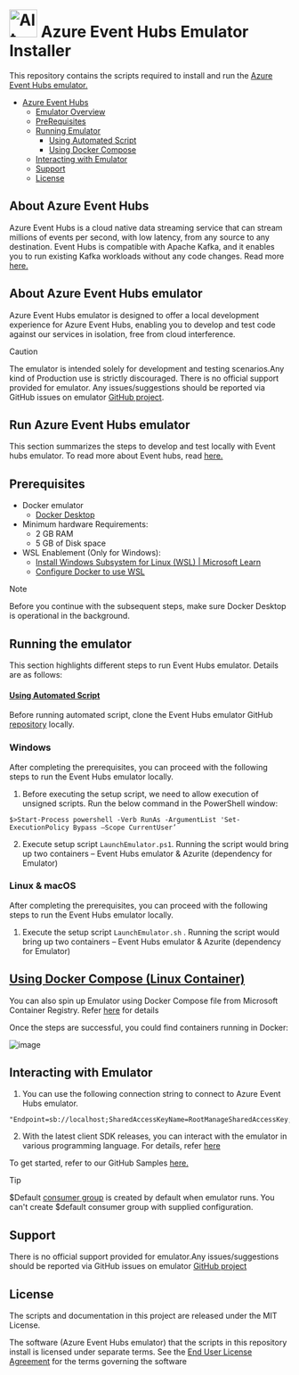 
 # <img src="https://github.com/Azure/azure-event-hubs-emulator/blob/main/azure-eventhubs-emulator.svg" alt="Alt text" width="50">    Azure Event Hubs Emulator Installer

This repository contains the scripts required to install and run the  [Azure Event Hubs emulator.](https://learn.microsoft.com/en-us/azure/event-hubs/overview-emulator) 

- [Azure Event Hubs](#About-Azure-Event-Hubs)
  - [Emulator Overview](#About-Azure-Event-Hubs-Emulator)
  - [PreRequisites](#Prerequisites)
  - [Running Emulator](#Running-the-emulator)
    - [Using Automated Script](#Using-Automated-Script)
    - [Using Docker Compose](#Using-Docker-Compose-(-Linux-Container-))
  - [Interacting with Emulator](#Interacting-with-emulator)
  - [Support](#Support)
  - [License](#License)

## About Azure Event Hubs

Azure Event Hubs is a cloud native data streaming service that can stream millions of events per second, with low latency, from any source to any destination. Event Hubs is compatible with Apache Kafka, and it enables you to run existing Kafka workloads without any code changes. Read more [here.](https://learn.microsoft.com/en-us/azure/event-hubs/event-hubs-about)

## About Azure Event Hubs emulator 

Azure Event Hubs emulator is designed to offer a local development experience for Azure Event Hubs, enabling you to develop and test code against our services in isolation, free from cloud interference.

>[!CAUTION]
>The emulator is intended solely for development and testing scenarios.Any kind of Production use is strictly discouraged. There is no official support provided for emulator.
> Any issues/suggestions should be reported via GitHub issues on emulator [GitHub project](https://github.com/Azure/azure-event-hubs-emulator-installer/issues).
## Run Azure Event Hubs emulator 

This section summarizes the steps to develop and test locally with Event hubs emulator. To read more about Event hubs, read [here.](event-hubs-about.md)

## Prerequisites

- Docker emulator
  - [Docker Desktop](https://docs.docker.com/desktop/install/windows-install/#:~:text=Install%20Docker%20Desktop%20on%20Windows%201%20Download%20the,on%20your%20choice%20of%20backend.%20...%20More%20items) 
- Minimum hardware Requirements:
  - 2 GB RAM
  - 5 GB of Disk space
- WSL Enablement (Only for Windows):
  - [Install Windows Subsystem for Linux (WSL) | Microsoft Learn](https://learn.microsoft.com/en-us/windows/wsl/install)
  -  [Configure Docker to use WSL](https://docs.docker.com/desktop/wsl/#:~:text=Turn%20on%20Docker%20Desktop%20WSL%202%201%20Download,engine%20..%20...%206%20Select%20Apply%20%26%20Restart.)

>[!NOTE]
>Before you continue with the subsequent steps, make sure Docker Desktop is operational in the background.

## Running the emulator 

This section highlights different steps to run Event Hubs emulator. Details are as follows:

#### [Using Automated Script](#tab/automated-script)

 Before running automated script, clone the Event Hubs emulator GitHub [repository](https://github.com/Azure/azure-event-hubs-emulator) locally.
 
### Windows
After completing the prerequisites, you can proceed with the following steps to run the Event Hubs emulator locally. 
1. Before executing the setup script, we need to allow execution of unsigned scripts. Run the below command in the PowerShell window:

`$>Start-Process powershell -Verb RunAs -ArgumentList 'Set-ExecutionPolicy Bypass –Scope CurrentUser’`

2. Execute setup script `LaunchEmulator.ps1`. Running the script would bring up two containers – Event Hubs emulator & Azurite (dependency for Emulator)

### Linux & macOS
After completing the prerequisites, you can proceed with the following steps to run the Event Hubs emulator locally. 

1. Execute the setup script `LaunchEmulator.sh` . Running the script would  bring up two containers – Event Hubs emulator & Azurite (dependency for Emulator)

## [Using Docker Compose (Linux Container)](#tab/docker-linux-container)

You can also spin up Emulator using Docker Compose file from Microsoft Container Registry. Refer [here](https://mcr.microsoft.com/en-us/product/azure-messaging/eventhubs-emulator/about#usage) for details 

Once the steps are successful, you could find containers running in Docker:

![image](https://github.com/Azure/azure-event-hubs-emulator-installer/assets/62641016/f7c8d2ad-dea1-4fd5-84b6-8f105ce2b602)

## Interacting with Emulator

1. You can use the following connection string to connect to Azure Event Hubs emulator.
```
"Endpoint=sb://localhost;SharedAccessKeyName=RootManageSharedAccessKey;SharedAccessKey=SAS_KEY_VALUE;UseDevelopmentEmulator=true;"
```
2. With the latest client SDK releases, you can interact with the emulator in various programming language. For details, refer [here](https://review.learn.microsoft.com/en-us/azure/event-hubs/test-locally-with-event-hub-emulator?branch=pr-en-us-272443&tabs=automated-script)

To get started, refer to our GitHub Samples [here.](https://github.com/Azure/azure-event-hubs-emulator/tree/main/Sample-Code-Snippets)
  
>[!TIP]
> $Default [consumer group](https://learn.microsoft.com/en-us/azure/event-hubs/event-hubs-features#consumer-groups) is created by default when emulator runs. You can't create $default consumer group with supplied configuration.
## Support

There is no official support provided for emulator.Any issues/suggestions should be reported via GitHub issues on emulator [GitHub project](https://github.com/Azure/azure-event-hubs-emulator-installer/issues)

## License

The scripts and documentation in this project are released under the MIT License.

The software (Azure Event Hubs emulator) that the scripts in this repository install is licensed under separate terms. See the [End User License Agreement](https://github.com/Azure/azure-event-hubs-emulator-installer/blob/main/EMULATOR_EULA.md) for the terms governing the software






   


